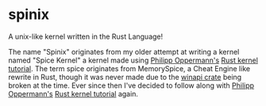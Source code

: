 # spinix
A unix-like kernel written in the Rust Language!

The name "Spinix" originates from my older attempt at writing a kernel named "Spice Kernel" a kernel made using [Philipp Oppermann's](https://github.com/phil-opp) [Rust kernel tutorial](https://os.phil-opp.com/). The term spice originates from MemorySpice, a Cheat Engine like rewrite in Rust, though it was never made due to the [winapi crate](https://crates.io/crates/winapi) being broken at the time. Ever since then I've decided to follow along with [Philipp Oppermann's](https://github.com/phil-opp) [Rust kernel tutorial](https://os.phil-opp.com/) again.
